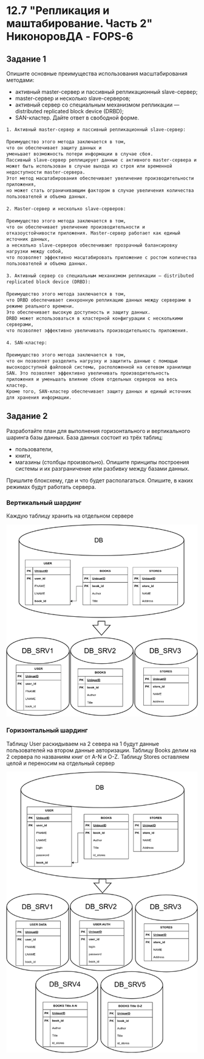 # 12.7 "Репликация и маштабирование. Часть 2" НиконоровДА - FOPS-6

## Задание 1
Опишите основные преимущества использования масштабирования методами:

* активный master-сервер и пассивный репликационный slave-сервер;
* master-сервер и несколько slave-серверов;
* активный сервер со специальным механизмом репликации — distributed replicated block device (DRBD);
* SAN-кластер.
Дайте ответ в свободной форме.

```
1. Активный master-сервер и пассивный репликационный slave-сервер:

Преимущество этого метода заключается в том,
что он обеспечивает защиту данных и
уменьшает возможность потери информации в случае сбоя.
Пассивный slave-сервер реплицирует данные с активного master-сервера и
может быть использован в случае выхода из строя или временной недоступности master-сервера.
Этот метод масштабирования обеспечивает увеличение производительности приложения,
но может стать ограничивающим фактором в случае увеличения количества пользователей и объема данных.

2. Master-сервер и несколько slave-серверов:

Преимущество этого метода заключается в том,
что он обеспечивает увеличение производительности и
отказоустойчивости приложения. Master-сервер работает как единый источник данных,
а несколько slave-серверов обеспечивают прозрачный балансировку нагрузки между собой,
что позволяет эффективно масштабировать приложение с ростом количества пользователей и объема данных.

3. Активный сервер со специальным механизмом репликации — distributed replicated block device (DRBD):

Преимущество этого метода заключается в том,
что DRBD обеспечивает синхронную репликацию данных между серверами в режиме реального времени.
Это обеспечивает высокую доступность и защиту данных.
DRBD может использоваться в кластерной конфигурации с несколькими серверами,
что позволяет эффективно увеличивать производительность приложения.

4. SAN-кластер:

Преимущество этого метода заключается в том,
что он позволяет разделить нагрузку и защитить данные с помощью высокодоступной файловой системы, расположенной на сетевом хранилище SAN. Это позволяет эффективно увеличивать производительность приложения и уменьшать влияние сбоев отдельных серверов на весь кластер.
Кроме того, SAN-кластер обеспечивает защиту данных и единый источник для хранения информации.
```

## Задание 2

Разработайте план для выполнения горизонтального и вертикального шаринга базы данных. База данных состоит из трёх таблиц:

* пользователи,
* книги,
* магазины (столбцы произвольно).
Опишите принципы построения системы и их разграничение или разбивку между базами данных.

Пришлите блоксхему, где и что будет располагаться. Опишите, в каких режимах будут работать сервера.

### Вертикальный шардинг
Каждую таблицу хранить на отдельном сервере

![alt text](https://github.com/mxssclxck/hw-12.07/blob/main/img/1.png)

### Горизонтальный шардинг

Таблицу User раскидываем на 2 севера на 1 будут данные пользователей на втором данные авторизации.
Таблицу Books делим на 2 сервера по названиям книг от A-N и O-Z.
Таблицу Stores оставляем целой и переносим на отдельный сервер

![alt text](https://github.com/mxssclxck/hw-12.07/blob/main/img/2.png)
